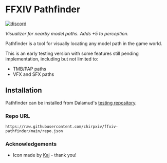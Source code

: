# FFXIV Pathfinder
[![discord](https://img.shields.io/discord/975894364020686878)](https://discord.gg/ktisis)

*Visualizer for nearby model paths. Adds +5 to perception.*

Pathfinder is a tool for visually locating any model path in the game world.

This is an early testing version with some features still pending implementation, including but not limited to:
- TMB/PAP paths
- VFX and SFX paths

## Installation

Pathfinder can be installed from Dalamud's [testing repository](https://goatcorp.github.io/faq/dalamud_troubleshooting.html#q-how-do-i-enable-plugin-test-builds).

### Repo URL
`https://raw.githubusercontent.com/chirpxiv/ffxiv-pathfinder/main/repo.json`

### Acknowledgements
- Icon made by [Kaj](https://twitter.com/kajupeEm) - thank you!

